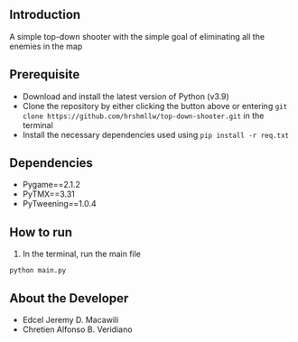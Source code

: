 ## Introduction
A simple top-down shooter with the simple goal of eliminating all the enemies in the map

## Prerequisite
- Download and install the latest version of Python (v3.9)
- Clone the repository by either clicking the button above or entering `git clone https://github.com/hrshmllw/top-down-shooter.git` in the terminal
- Install the necessary dependencies used using `pip install -r req.txt`

## Dependencies
- Pygame==2.1.2
- PyTMX==3.31
- PyTweening==1.0.4

## How to run
1. In the terminal, run the main file
```
python main.py
```

## About the Developer
- Edcel Jeremy D. Macawili
- Chretien Alfonso B. Veridiano

